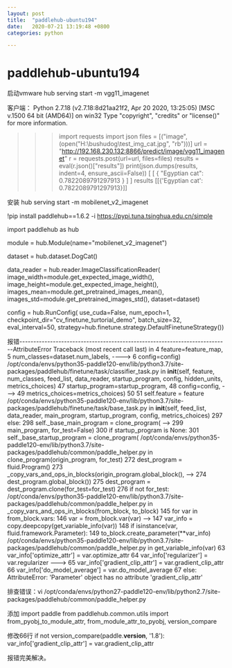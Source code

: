 ```yaml
---
layout: post
title:  "paddlehub-ubuntu194"
date:   2020-07-21 13:19:48 +0800
categories: python

---
```

# paddlehub-ubuntu194 #

启动vmware
hub serving start -m vgg11_imagenet

客户端：
Python 2.7.18 (v2.7.18:8d21aa21f2, Apr 20 2020, 13:25:05) [MSC v.1500 64 bit (AMD64)] on win32
Type "copyright", "credits" or "license()" for more information.
>>> import requests
>>> import json
>>> files = [("image", (open("H:\\bushudog\\test_img_cat.jpg", "rb")))]
>>> url = "http://192.168.230.132:8866/predict/image/vgg11_imagenet"
>>> r = requests.post(url=url, files=files)
>>> results = eval(r.json()["results"])
>>> print(json.dumps(results, indent=4, ensure_ascii=False))
[
    [
        {
            "Egyptian cat": 0.7822089791297913
        }
    ]
]
>>> results
[[{'Egyptian cat': 0.7822089791297913}]]
>>> 

安装 hub serving start -m mobilenet_v2_imagenet

!pip install paddlehub==1.6.2 -i https://pypi.tuna.tsinghua.edu.cn/simple

import paddlehub as hub

module = hub.Module(name="mobilenet_v2_imagenet")

dataset = hub.dataset.DogCat()

data_reader = hub.reader.ImageClassificationReader(
    image_width=module.get_expected_image_width(),
    image_height=module.get_expected_image_height(),
    images_mean=module.get_pretrained_images_mean(),
    images_std=module.get_pretrained_images_std(),
    dataset=dataset)
	
config = hub.RunConfig(
    use_cuda=False,
    num_epoch=1,
    checkpoint_dir="cv_finetune_turtorial_demo",
    batch_size=32,
    eval_interval=50,
    strategy=hub.finetune.strategy.DefaultFinetuneStrategy())
	
报错---------------------------------------------------------------------------AttributeError                            Traceback (most recent call last)<ipython-input-18-d33e491dedad> in <module>
      4     feature=feature_map,
      5     num_classes=dataset.num_labels,
----> 6     config=config)
/opt/conda/envs/python35-paddle120-env/lib/python3.7/site-packages/paddlehub/finetune/task/classifier_task.py in __init__(self, feature, num_classes, feed_list, data_reader, startup_program, config, hidden_units, metrics_choices)
     47             startup_program=startup_program,
     48             config=config,
---> 49             metrics_choices=metrics_choices)
     50 
     51         self.feature = feature
/opt/conda/envs/python35-paddle120-env/lib/python3.7/site-packages/paddlehub/finetune/task/base_task.py in __init__(self, feed_list, data_reader, main_program, startup_program, config, metrics_choices)
    297         else:
    298             self._base_main_program = clone_program(
--> 299                 main_program, for_test=False)
    300         if startup_program is None:
    301             self._base_startup_program = clone_program(
/opt/conda/envs/python35-paddle120-env/lib/python3.7/site-packages/paddlehub/common/paddle_helper.py in clone_program(origin_program, for_test)
    272     dest_program = fluid.Program()
    273     _copy_vars_and_ops_in_blocks(origin_program.global_block(),
--> 274                                  dest_program.global_block())
    275     dest_program = dest_program.clone(for_test=for_test)
    276     if not for_test:
/opt/conda/envs/python35-paddle120-env/lib/python3.7/site-packages/paddlehub/common/paddle_helper.py in _copy_vars_and_ops_in_blocks(from_block, to_block)
    145     for var in from_block.vars:
    146         var = from_block.var(var)
--> 147         var_info = copy.deepcopy(get_variable_info(var))
    148         if isinstance(var, fluid.framework.Parameter):
    149             to_block.create_parameter(**var_info)
/opt/conda/envs/python35-paddle120-env/lib/python3.7/site-packages/paddlehub/common/paddle_helper.py in get_variable_info(var)
     63         var_info['optimize_attr'] = var.optimize_attr
     64         var_info['regularizer'] = var.regularizer
---> 65         var_info['gradient_clip_attr'] = var.gradient_clip_attr
     66         var_info['do_model_average'] = var.do_model_average
     67     else:
AttributeError: 'Parameter' object has no attribute 'gradient_clip_attr'

排查错误：vi /opt/conda/envs/python27-paddle120-env/lib/python2.7/site-packages/paddlehub/common/paddle_helper.py

添加
import paddle
from paddlehub.common.utils import from_pyobj_to_module_attr, from_module_attr_to_pyobj, version_compare

修改66行
if not version_compare(paddle.__version__, '1.8'):
            var_info['gradient_clip_attr'] = var.gradient_clip_attr
			
报错完美解决。
			
			





